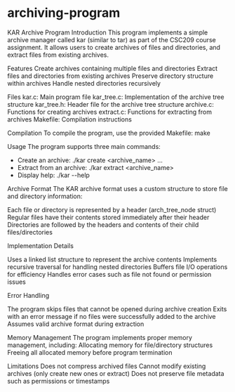 # archiving-program
 
KAR Archive Program
Introduction
This program implements a simple archive manager called kar (similar to tar) as part of the CSC209 course assignment. It allows users to create archives of files and directories, and extract files from existing archives.

Features
Create archives containing multiple files and directories
Extract files and directories from existing archives
Preserve directory structure within archives
Handle nested directories recursively

Files
kar.c: Main program file
kar_tree.c: Implementation of the archive tree structure
kar_tree.h: Header file for the archive tree structure
archive.c: Functions for creating archives
extract.c: Functions for extracting from archives
Makefile: Compilation instructions

Compilation
To compile the program, use the provided Makefile:
make

Usage
The program supports three main commands:
- Create an archive:
./kar create <archive_name> <file1> <file2> <directory1> ...
- Extract from an archive:
./kar extract <archive_name>
- Display help:
./kar --help

Archive Format
The KAR archive format uses a custom structure to store file and directory information:

Each file or directory is represented by a header (arch_tree_node struct)
Regular files have their contents stored immediately after their header
Directories are followed by the headers and contents of their child files/directories

Implementation Details

Uses a linked list structure to represent the archive contents
Implements recursive traversal for handling nested directories
Buffers file I/O operations for efficiency
Handles error cases such as file not found or permission issues

Error Handling

The program skips files that cannot be opened during archive creation
Exits with an error message if no files were successfully added to the archive
Assumes valid archive format during extraction

Memory Management
The program implements proper memory management, including:
Allocating memory for file/directory structures
Freeing all allocated memory before program termination

Limitations
Does not compress archived files
Cannot modify existing archives (only create new ones or extract)
Does not preserve file metadata such as permissions or timestamps

